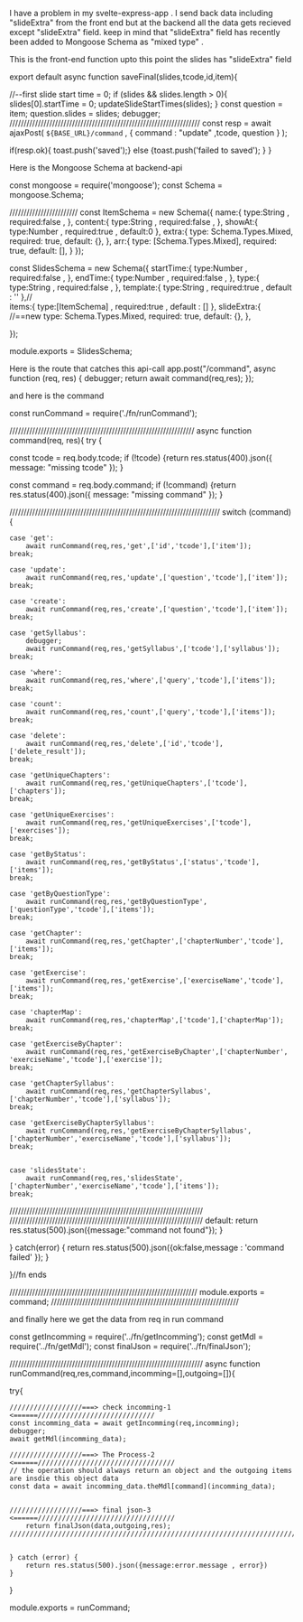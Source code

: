 I have a problem in my svelte-express-app .
I send back data including "slideExtra" from the front end but at the backend all the data gets recieved except "slideExtra" field. keep in mind that "slideExtra" field has recently been added to Mongoose Schema as "mixed type" . 

This is the front-end function upto this point the slides has "slideExtra" field

export default async function saveFinal(slides,tcode,id,item){
  
//--first slide start time = 0;
if (slides && slides.length > 0){
  slides[0].startTime = 0;
  updateSlideStartTimes(slides);
}
const question = item;
question.slides = slides;
debugger; 
///////////////////////////////////////////////////////////////////
  const resp = await ajaxPost( `${BASE_URL}/command` , { command : "update" ,tcode,	question } );

  if(resp.ok){
    toast.push('saved');}
    else {toast.push('failed to saved');
  }
}




Here is the Mongoose Schema at backend-api

const mongoose = require('mongoose');
const Schema = mongoose.Schema;

////////////////////////
const ItemSchema = new Schema({
 name:{ 
	type:String ,
	required:false ,
	},
 content:{ 
	type:String ,
	required:false ,
	},
 showAt:{ 
	type:Number ,
	required:true ,
	default:0
	},
 extra:{ 
 	type: Schema.Types.Mixed,
    required: true,
    default: {},
    },
 arr:{ 
 	type: [Schema.Types.Mixed],
    required: true,
    default: [],
    }
});

const SlidesSchema = new Schema({
    startTime:{ 
	type:Number ,
	required:false ,
	},
    endTime:{ 
	type:Number ,
	required:false ,
	},
    type:{ 
	type:String ,
	required:false ,
	},
    template:{ 
	type:String ,
	required:true ,
	default : ''
	},//  
    items:{ 
	type:[ItemSchema] ,
	required:true ,
	default : []
	},
    slideExtra:{ //==new
		type: Schema.Types.Mixed,
		required: true,
		default: {},
	}, 
    
});


module.exports = SlidesSchema;


Here is the route that catches this api-call
app.post("/command", async function (req, res) {
  debugger;
    return await command(req,res);
});

and here is the command

const runCommand = require('./fn/runCommand');

/////////////////////////////////////////////////////////////////
async function command(req, res){
    try {

const tcode  = req.body.tcode;
if (!tcode) {return  res.status(400).json({ message: "missing tcode" }); }

const command  = req.body.command;
if (!command) {return  res.status(400).json({ message: "missing command" }); }



//////////////////////////////////////////////////////////////////////////
 switch (command) {

    case 'get':
        await runCommand(req,res,'get',['id','tcode'],['item']);
    break;
    
    case 'update':
        await runCommand(req,res,'update',['question','tcode'],['item']);
    break;
    
    case 'create':
        await runCommand(req,res,'create',['question','tcode'],['item']);
    break;
    
    case 'getSyllabus':
        debugger;
        await runCommand(req,res,'getSyllabus',['tcode'],['syllabus']);
    break;
    
    case 'where':
        await runCommand(req,res,'where',['query','tcode'],['items']);
    break;
    
    case 'count':
        await runCommand(req,res,'count',['query','tcode'],['items']);
    break;
    
    case 'delete':
        await runCommand(req,res,'delete',['id','tcode'],['delete_result']);
    break;
    
    case 'getUniqueChapters':
        await runCommand(req,res,'getUniqueChapters',['tcode'],['chapters']);
    break;
    
    case 'getUniqueExercises':
        await runCommand(req,res,'getUniqueExercises',['tcode'],['exercises']);
    break;
    
    case 'getByStatus':
        await runCommand(req,res,'getByStatus',['status','tcode'],['items']);
    break;
    
    case 'getByQuestionType':
        await runCommand(req,res,'getByQuestionType',['questionType','tcode'],['items']);
    break;
    
    case 'getChapter':
        await runCommand(req,res,'getChapter',['chapterNumber','tcode'],['items']);
    break;
    
    case 'getExercise':
        await runCommand(req,res,'getExercise',['exerciseName','tcode'],['items']);
    break;
    
    case 'chapterMap':
        await runCommand(req,res,'chapterMap',['tcode'],['chapterMap']);
    break;
    
    case 'getExerciseByChapter':
        await runCommand(req,res,'getExerciseByChapter',['chapterNumber', 'exerciseName','tcode'],['exercise']);
    break;
    
    case 'getChapterSyllabus':
        await runCommand(req,res,'getChapterSyllabus',['chapterNumber','tcode'],['syllabus']);
    break;
    
    case 'getExerciseByChapterSyllabus':
        await runCommand(req,res,'getExerciseByChapterSyllabus',['chapterNumber','exerciseName','tcode'],['syllabus']);
    break;
    
    
    case 'slidesState':
        await runCommand(req,res,'slidesState',['chapterNumber','exerciseName','tcode'],['items']);
    break;
    
 ////////////////////////////////////////////////////////////////////
 ////////////////////////////////////////////////////////////////////
    default:
        return res.status(500).json({message:"command not found"});
 }

} catch(error) {
    return res.status(500).json({ok:false,message : 'command failed'  });
}

}//fn ends



//////////////////////////////////////////////////////////////////
module.exports = command;
//////////////////////////////////////////////////////////////////


and finally here we get the data from req in run command


const getIncomming = require('../fn/getIncomming');
const getMdl = require('../fn/getMdl');
const finalJson = require('../fn/finalJson');

////////////////////////////////////////////////////////////////////
async function runCommand(req,res,command,incomming=[],outgoing=[]){

try{ 
    
    //////////////////===> check incomming-1 <======/////////////////////////////
    const incomming_data = await getIncomming(req,incomming);
    debugger;
    await getMdl(incomming_data);

    //////////////////===> The Process-2 <======//////////////////////////////////
    // the operation should always return an object and the outgoing items are insdie this object data
    const data = await incomming_data.theMdl[command](incomming_data);


    //////////////////===> final json-3 <======//////////////////////////////////
        return finalJson(data,outgoing,res);
    //////////////////////////////////////////////////////////////////////////

    
    } catch (error) {
        return res.status(500).json({message:error.message , error})
    }
}


module.exports = runCommand;
